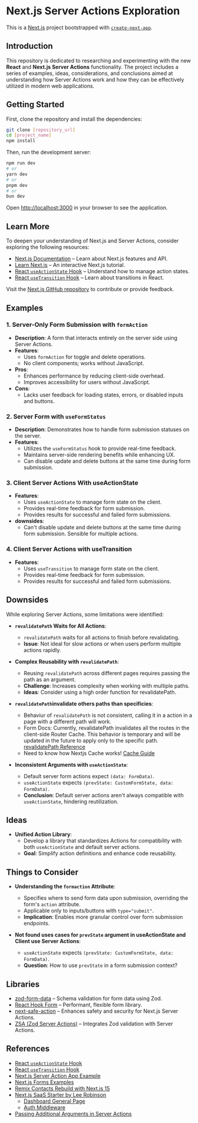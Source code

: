 # Next.js Server Actions Exploration

This is a [Next.js](https://nextjs.org) project bootstrapped with [`create-next-app`](https://nextjs.org/docs/app/api-reference/cli/create-next-app).

## Introduction

This repository is dedicated to researching and experimenting with the new **React** and **Next.js Server Actions** functionality. The project includes a series of examples, ideas, considerations, and conclusions aimed at understanding how Server Actions work and how they can be effectively utilized in modern web applications.

## Getting Started

First, clone the repository and install the dependencies:

```bash
git clone [repository_url]
cd [project_name]
npm install
```

Then, run the development server:

```bash
npm run dev
# or
yarn dev
# or
pnpm dev
# or
bun dev
```

Open [http://localhost:3000](http://localhost:3000) in your browser to see the application.

## Learn More

To deepen your understanding of Next.js and Server Actions, consider exploring the following resources:

- [Next.js Documentation](https://nextjs.org/docs) – Learn about Next.js features and API.
- [Learn Next.js](https://nextjs.org/learn) – An interactive Next.js tutorial.
- [React `useActionState` Hook](https://react.dev/reference/react/useActionState) – Understand how to manage action states.
- [React `useTransition` Hook](https://react.dev/reference/react/useTransition) – Learn about transitions in React.

Visit the [Next.js GitHub repository](https://github.com/vercel/next.js) to contribute or provide feedback.

## Examples

### 1. Server-Only Form Submission with `formAction`

- **Description**: A form that interacts entirely on the server side using Server Actions.
- **Features**:
  - Uses `formAction` for toggle and delete operations.
  - No client components; works without JavaScript.
- **Pros**:
  - Enhances performance by reducing client-side overhead.
  - Improves accessibility for users without JavaScript.
- **Cons**:
  - Lacks user feedback for loading states, errors, or disabled inputs and buttons.

### 2. Server Form with `useFormStatus`

- **Description**: Demonstrates how to handle form submission statuses on the server.
- **Features**:
  - Utilizes the `useFormStatus` hook to provide real-time feedback.
  - Maintains server-side rendering benefits while enhancing UX.
  - Can disable update and delete buttons at the same time during form submission.

### 3. Client Server Actions With useActionState

- **Features**:
  - Uses `useActionState` to manage form state on the client.
  - Provides real-time feedback for form submission.
  - Provides results for successful and failed form submissions.
- **downsides**:
  - Can't disable update and delete buttons at the same time during form submission. Sensible for multiple actions.

### 4. Client Server Actions with useTransition

- **Features**:
  - Uses `useTransition` to manage form state on the client.
  - Provides real-time feedback for form submission.
  - Provides results for successful and failed form submissions.

## Downsides

While exploring Server Actions, some limitations were identified:

- **`revalidatePath` Waits for All Actions**:
  - `revalidatePath` waits for all actions to finish before revalidating.
  - **Issue**: Not ideal for slow actions or when users perform multiple actions rapidly.

- **Complex Reusability with `revalidatePath`**:
  - Reusing `revalidatePath` across different pages requires passing the path as an argument.
  - **Challenge**: Increases complexity when working with multiple paths.
  - **Ideas**: Consider using a high order function for revalidatePath. 

- **`revalidatePath`invalidate others paths than specificies**:
  - Behaviur of `revalidatePath` is not consistent, calling it in a action in a page with a different path will work. 
  - Form Docs: Currently, revalidatePath invalidates all the routes in the client-side Router Cache. This behavior is temporary and will be updated in the future to apply only to the specific path. [revalidatePath Reference](https://nextjs.org/docs/app/api-reference/functions/revalidatePath)
  - Need to know how Nextjs Cache works! [Cache Guide](https://nextjs.org/docs/app/building-your-application/caching)

- **Inconsistent Arguments with `useActionState`**:
  - Default server form actions expect `(data: FormData)`.
  - `useActionState` expects `(prevState: CustomFormState, data: FormData)`.
  - **Conclusion**: Default server actions aren't always compatible with `useActionState`, hindering reutilization.

## Ideas

- **Unified Action Library**:
  - Develop a library that standardizes Actions for compatibility with both `useActionState` and default server actions.
  - **Goal**: Simplify action definitions and enhance code reusability.

## Things to Consider

- **Understanding the `formaction` Attribute**:
  - Specifies where to send form data upon submission, overriding the form's `action` attribute.
  - Applicable only to inputs/buttons with `type="submit"`.
  - **Implication**: Enables more granular control over form submission endpoints.

- **Not found uses cases for `prevState` argument in useActionState and Client use Server Actions**:
  - `useActionState` expects `(prevState: CustomFormState, data: FormData)`.
  - **Question**: How to use `prevState` in a form submission context?

## Libraries

- [zod-form-data](https://www.npmjs.com/package/zod-form-data) – Schema validation for form data using Zod.
- [React Hook Form](https://github.com/react-hook-form/react-hook-form) – Performant, flexible form library.
- [next-safe-action](https://github.com/TheEdoRan/next-safe-action) – Enhances safety and security for Next.js Server Actions.
- [ZSA (Zod Server Actions)](https://github.com/IdoPesok/zsa) – Integrates Zod validation with Server Actions.

## References

- [React `useActionState` Hook](https://react.dev/reference/react/useActionState)
- [React `useTransition` Hook](https://react.dev/reference/react/useTransition)
- [Next.js Server Action App Example](https://github.com/wpcodevo/nextjs-server-action-app/tree/main)
- [Next.js Forms Examples](https://github.com/vercel/next.js/tree/canary/examples/next-forms)
- [Remix Contacts Rebuild with Next.js 15](https://github.com/aurorascharff/next15-remix-contacts-rebuild-v2/tree/main)
- [Next.js SaaS Starter by Lee Robinson](https://github.com/leerob/next-saas-starter/tree/main)
  - [Dashboard General Page](https://github.com/leerob/next-saas-starter/blob/5770d6430cea57acd0abf9b26db6c340757adf8a/app/(dashboard)/dashboard/general/page.tsx#L24-L36)
  - [Auth Middleware](https://github.com/leerob/next-saas-starter/blob/5770d6430cea57acd0abf9b26db6c340757adf8a/lib/auth/middleware.ts#L31-L54)
- [Passing Additional Arguments in Server Actions](https://nextjs.org/docs/app/building-your-application/data-fetching/server-actions-and-mutations#passing-additional-arguments)

